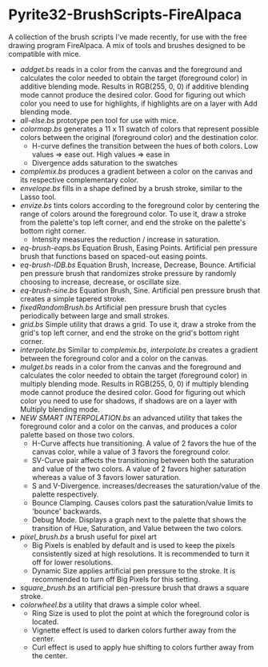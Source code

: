 # Pyrite32-BrushScripts-FireAlpaca
A collection of the brush scripts I've made recently, for use with the free drawing program FireAlpaca. A mix of tools and brushes designed to be compatible with mice.

+ *addget.bs* reads in a color from the canvas and the foreground and calculates the color needed to obtain the target (foreground color) in additive blending mode. Results in RGB(255, 0, 0) if additive blending mode cannot produce the desired color.
Good for figuring out which color you need to use for highlights, if highlights are on a layer with Add blending mode.
+ *all-else.bs* prototype pen tool for use with mice.
+ *colormap.bs* generates a 11 x 11 swatch of colors that represent possible colors between the original (foreground color) and the destination color.
    * H-curve defines the transition between the hues of both colors. Low values => ease out. High values => ease in
    * Divergence adds saturation to the swatches
+ *complemix.bs* produces a gradient between a color on the canvas and its respective complementary color.
+ *envelope.bs* fills in a shape defined by a brush stroke, similar to the Lasso tool.
+ *envize.bs* tints colors according to the foreground color by centering the range of colors around the foreground color. To use it, draw a stroke from the palette's top left corner, and end the stroke on the palette's bottom right corner.
    * Intensity measures the reduction / increase in saturation.
+ *eq-brush-eaps.bs* Equation Brush, Easing Points. Artificial pen pressure brush that functions based on spaced-out easing points. 
+ *eq-brush-IDB.bs* Equation Brush, Increase, Decrease, Bounce. Artificial pen pressure brush that randomizes stroke pressure by randomly choosing to increase, decrease, or oscillate size.
+ *eq-brush-sine.bs* Equation Brush, Sine. Artificial pen pressure brush that creates a simple tapered stroke.
+ *fixedRandomBrush.bs* Artificial pen pressure brush that cycles periodically between large and small strokes.
+ *grid.bs* Simple utility that draws a grid. To use it, draw a stroke from the grid's top left corner, and end the stroke on the grid's bottom right corner.
+ *interpolate.bs* Similar to *complemix.bs*, *interpolate.bs* creates a gradient between the foreground color and a color on the canvas.
+ *mulget.bs* reads in a color from the canvas and the foreground and calculates the color needed to obtain the target (foreground color) in multiply blending mode. Results in RGB(255, 0, 0) if multiply blending mode cannot produce the desired color. Good for figuring out which color you need to use for shadows, if shadows are on a layer with Multiply blending mode.
+ *NEW SMART INTERPOLATION.bs* an advanced utility that takes the foreground color and a color on the canvas, and produces a color palette based on those two colors.
    * H-Curve affects hue transitioning. A value of 2 favors the hue of the canvas color, while a value of 3 favors the foreground color.
    * SV-Curve pair affects the transitioning between both the saturation and value of the two colors. A value of 2 favors higher saturation whereas a value of 3 favors lower saturation.
    * S and V-Divergence. increases/decreases the saturation/value of the palette respectively.
    * Bounce Clamping. Causes colors past the saturation/value limits to 'bounce' backwards.
    * Debug Mode. Displays a graph next to the palette that shows the transition of Hue, Saturation, and Value between the two colors.
+ *pixel_brush.bs* a brush useful for pixel art
    * Big Pixels is enabled by default and is used to keep the pixels consistently sized at high resolutions. It is recommended to turn it off for lower resolutions.
    * Dynamic Size applies artificial pen pressure to the stroke. It is recommended to turn off Big Pixels for this setting.
+ *square_brush.bs* an artificial pen-pressure brush that draws a square stroke.
+ *colorwheel.bs* a utility that draws a simple color wheel.
    * Ring Size is used to plot the point at which the foreground color is located.
    * Vignette effect is used to darken colors further away from the center.
    * Curl effect is used to apply hue shifting to colors further away from the center.
